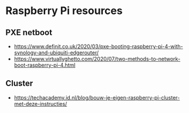 # Raspberry Pi resources

## PXE netboot
- https://www.definit.co.uk/2020/03/pxe-booting-raspberry-pi-4-with-synology-and-ubiquiti-edgerouter/
- https://www.virtuallyghetto.com/2020/07/two-methods-to-network-boot-raspberry-pi-4.html

## Cluster
- https://techacademy.id.nl/blog/bouw-je-eigen-raspberry-pi-cluster-met-deze-instructies/
